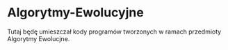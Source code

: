 Algorytmy-Ewolucyjne
====================
Tutaj będę umieszczał kody programów tworzonych w ramach przedmioty Algorytmy Ewolucjne.
